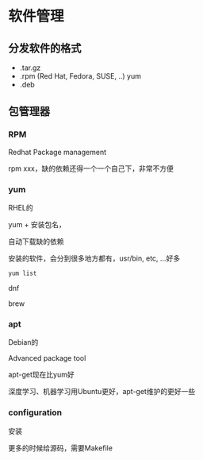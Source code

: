 # 软件管理



## 分发软件的格式

- .tar.gz
- .rpm (Red Hat, Fedora, SUSE, ..) yum
- .deb 



## 包管理器

### RPM

Redhat Package management

rpm xxx，缺的依赖还得一个一个自己下，非常不方便



### yum

RHEL的

yum + 安装包名，

自动下载缺的依赖

安装的软件，会分到很多地方都有，usr/bin, etc, ...好多

```shell
yum list
```



dnf

brew



### apt

Debian的

Advanced package tool

apt-get现在比yum好

深度学习、机器学习用Ubuntu更好，apt-get维护的更好一些



### configuration

安装

更多的时候给源码，需要Makefile






